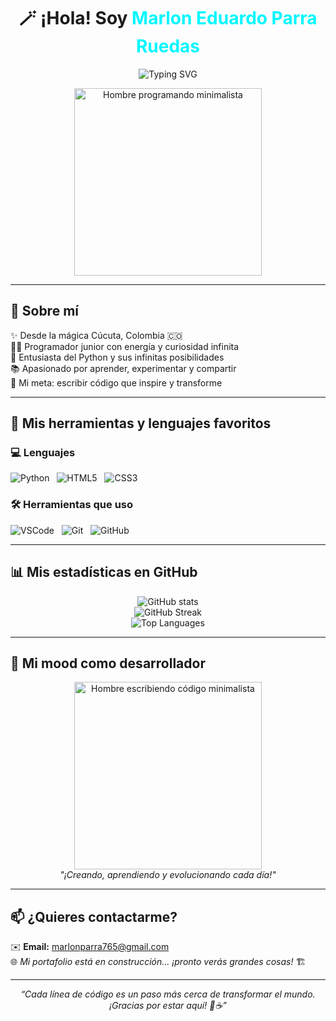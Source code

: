 <h1 align="center">🪄 ¡Hola! Soy <span style="color:#00F7FF;">Marlon Eduardo Parra Ruedas</span></h1>

<p align="center">
  <img src="https://readme-typing-svg.herokuapp.com?font=Fira+Code&duration=4000&pause=800&color=00F7FF&center=true&vCenter=true&width=650&lines=Programador+Junior+en+crecimiento+🧠;Transformando+ideas+en+código+💻;Caminando+hacia+el+futuro+tech+🚀" alt="Typing SVG" />
</p>

<p align="center">
  <!-- GIF 1: programador concentrado minimalista -->
  <img src="https://media.giphy.com/media/ZyTO4lrrW3evm/giphy.gif" width="300" alt="Hombre programando minimalista" />
</p>

---

## 🌟 Sobre mí

✨ Desde la mágica Cúcuta, Colombia 🇨🇴  
👨‍💻 Programador junior con energía y curiosidad infinita  
🐍 Entusiasta del Python y sus infinitas posibilidades  
📚 Apasionado por aprender, experimentar y compartir  
🎯 Mi meta: escribir código que inspire y transforme  

---

## 🔧 Mis herramientas y lenguajes favoritos

### 💻 Lenguajes

<img src="https://img.shields.io/badge/Python-3776AB?style=flat&logo=python&logoColor=white" alt="Python" />&nbsp;&nbsp;
<img src="https://img.shields.io/badge/HTML5-E34F26?style=flat&logo=html5&logoColor=white" alt="HTML5" />&nbsp;&nbsp;
<img src="https://img.shields.io/badge/CSS3-1572B6?style=flat&logo=css3&logoColor=white" alt="CSS3" />

### 🛠️ Herramientas que uso

<img src="https://img.shields.io/badge/VS_Code-007ACC?style=flat&logo=visual-studio-code&logoColor=white" alt="VSCode" />&nbsp;&nbsp;
<img src="https://img.shields.io/badge/Git-F05032?style=flat&logo=git&logoColor=white" alt="Git" />&nbsp;&nbsp;
<img src="https://img.shields.io/badge/GitHub-181717?style=flat&logo=github&logoColor=white" alt="GitHub" />

---

## 📊 Mis estadísticas en GitHub

<p align="center">
  <img src="https://github-readme-stats.vercel.app/api?username=Marlon-Parra&show_icons=true&theme=radical&hide_title=true&count_private=true" alt="GitHub stats" />
  <br />
  <img src="https://github-readme-streak-stats.herokuapp.com/?user=Marlon-Parra&theme=radical" alt="GitHub Streak" />
  <br />
  <img src="https://github-readme-stats.vercel.app/api/top-langs/?username=Marlon-Parra&layout=compact&theme=radical&langs_count=6" alt="Top Languages" />
</p>

---

## 🎇 Mi mood como desarrollador

<p align="center">
  <!-- GIF 2: programador tipeando minimalista -->
  <img src="https://media.giphy.com/media/l0HlTy9x8FZo0XO1i/giphy.gif" width="300" alt="Hombre escribiendo código minimalista" />
  <br />
  <em>"¡Creando, aprendiendo y evolucionando cada día!"</em>
</p>

---

## 📫 ¿Quieres contactarme?

✉️ **Email:** marlonparra765@gmail.com  
🌐 *Mi portafolio está en construcción... ¡pronto verás grandes cosas!* 🏗️

---

<p align="center"><em>“Cada línea de código es un paso más cerca de transformar el mundo. ¡Gracias por estar aquí! 🚀☕”</em></p>
